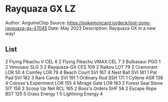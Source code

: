 # Rayquaza GX LZ

Author: AnguineChip
Source: <https://pokemoncard.io/deck/lost-zone-rayquaza-gx-47045>
Date: May 2023
Description: Rayquaza GX in a new way!

## List

2 Flying Pikachu V CEL 6
2 Flying Pikachu VMAX CEL 7
3 Bulbasaur PGO 1
2 Venusaur SLG 3
2 Rayquaza-GX CES 109
2 Raikou LOT 79
2 Cramorant LOR 50
4 Comfey LOR 79
4 Beach Court SVI 167
4 Nest Ball SVI 181
1 Pal Pad SVI 182
3 Rare Candy SVI 191
1 Ordinary Rod SSH 171
1 Cyllene ASR 138
4 Colress's Experiment LOR 155
4 Mirage Gate LOR 163
2 Forest Seal Stone SIT 156
3 Scoop Up Net RCL 165
2 Boss's Orders SHF 58
2 Escape Rope BST 125
5 Grass Energy 1
5 Lightning Energy 4
